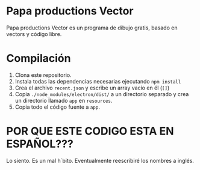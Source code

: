 # Papa productions Vector

Papa productions Vector es un programa de dibujo gratis, basado en vectors y c&oacute;digo libre.

# Compilaci&oacute;n

1. Clona este repositorio.
2. Instala todas las dependencias necesarias ejecutando `npm install`
3. Crea el archivo `recent.json` y escribe un array vac&iacute;o en &eacute;l (`[]`)
4. Copia `./node_modules/electron/dist/` a un directorio separado y crea un directorio llamado `app` en `resources`.
5. Copia todo el c&oacute;digo fuente a `app`.

# POR QUE ESTE CODIGO ESTA EN ESPAÑOL???

Lo siento. Es un mal h&acute;bito. Eventualmente reescribir&eacute; los nombres a ingl&eacute;s.
